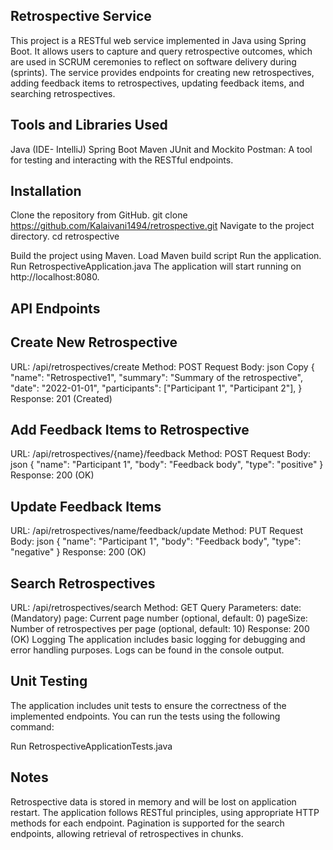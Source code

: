 ## Retrospective Service
This project is a RESTful web service implemented in Java using Spring Boot. It allows users to capture and query retrospective outcomes, which are used in SCRUM ceremonies to reflect on software delivery during (sprints). The service provides endpoints for creating new retrospectives, adding feedback items to retrospectives, updating feedback items, and searching retrospectives.

## Tools and Libraries Used
Java (IDE- IntelliJ)
Spring Boot
Maven
JUnit and Mockito
Postman: A tool for testing and interacting with the RESTful endpoints.

## Installation
Clone the repository from GitHub.
git clone https://github.com/Kalaivani1494/retrospective.git
Navigate to the project directory.
cd retrospective

Build the project using Maven.
Load Maven build script
Run the application.
Run RetrospectiveApplication.java
The application will start running on http://localhost:8080.

## API Endpoints
## Create New Retrospective
URL: /api/retrospectives/create
Method: POST
Request Body:
json
Copy
{
  "name": "Retrospective1",
  "summary": "Summary of the retrospective",
  "date": "2022-01-01",
  "participants": ["Participant 1", "Participant 2"],
}
Response: 201 (Created)

## Add Feedback Items to Retrospective
URL: /api/retrospectives/{name}/feedback
Method: POST
Request Body:
json
{
  "name": "Participant 1",
  "body": "Feedback body",
  "type": "positive"
}
Response: 200 (OK)

## Update Feedback Items
URL: /api/retrospectives/name/feedback/update
Method: PUT
Request Body:
json
{
  "name": "Participant 1",
  "body": "Feedback body",
  "type": "negative"
}
Response: 200 (OK)

## Search Retrospectives
URL: /api/retrospectives/search
Method: GET
Query Parameters:
date: <date> (Mandatory)
page: Current page number (optional, default: 0)
pageSize: Number of retrospectives per page (optional, default: 10)
Response: 200 (OK)
Logging
The application includes basic logging for debugging and error handling purposes. Logs can be found in the console output.

## Unit Testing
The application includes unit tests to ensure the correctness of the implemented endpoints. You can run the tests using the following command:

Run RetrospectiveApplicationTests.java

## Notes
Retrospective data is stored in memory and will be lost on application restart.
The application follows RESTful principles, using appropriate HTTP methods for each endpoint.
Pagination is supported for the search endpoints, allowing retrieval of retrospectives in chunks.